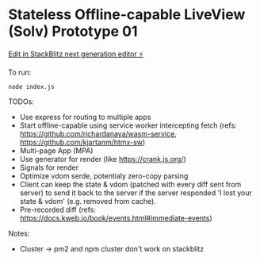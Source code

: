 # Stateless Offline-capable LiveView (Solv) Prototype 01

[Edit in StackBlitz next generation editor ⚡️](https://stackblitz.com/~/github.com/phucvin/solv-01)

To run:
```
node index.js
```

TODOs:
- Use express for routing to multiple apps
- Start offline-capable using service worker intercepting fetch (refs: https://github.com/richardanaya/wasm-service, https://github.com/kjartanm/htmx-sw)
- Multi-page App (MPA)
- Use generator for render (like https://crank.js.org/)
- Signals for render
- Optimize vdom serde, potentialy zero-copy parsing
- Client can keep the state & vdom (patched with every diff sent from server) to send it back to the server if the server responded 'I lost your state & vdom' (e.g. removed from cache).
- Pre-recorded diff (refs: https://docs.kweb.io/book/events.html#immediate-events)

Notes:
- Cluster -> pm2 and npm cluster don't work on stackblitz
